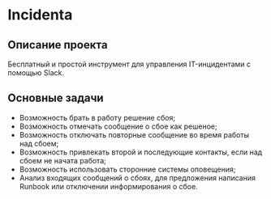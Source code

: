 # Incidenta

## Описание проекта

Бесплатный и простой инструмент для управления IT-инцидентами с помощью Slack.

## Основные задачи

* Возможность брать в работу решение сбоя;
* Возможность отмечать сообщение о сбое как решеное;
* Возможность отключать повторные сообщение во время работы над сбоем;
* Возможность привлекать второй и последующие контакты, если над сбоем не начата работа;
* Возможность использовать сторонние системы оповещения;
* Анализ входящих сообщений о сбоях, для предложения написания Runbook или отключении информирования о сбое. 
